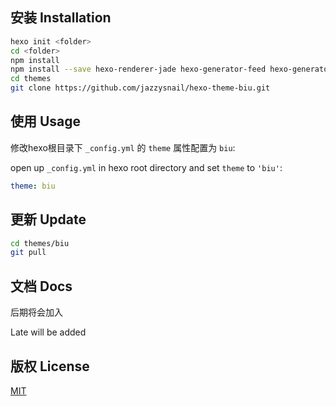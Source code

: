##  安装 Installation

``` bash
hexo init <folder>
cd <folder>
npm install
npm install --save hexo-renderer-jade hexo-generator-feed hexo-generator-sitemap hexo-browsersync hexo-generator-archive
cd themes
git clone https://github.com/jazzysnail/hexo-theme-biu.git
```

##  使用 Usage
修改hexo根目录下 `_config.yml` 的 `theme` 属性配置为 `biu`:

open up `_config.yml` in hexo root directory and set `theme` to `'biu'`:

``` yaml
theme: biu
```

##  更新 Update

``` bash
cd themes/biu
git pull
```
##  文档 Docs
后期将会加入

Late will be added


##  版权 License

[MIT](https://opensource.org/licenses/MIT)
